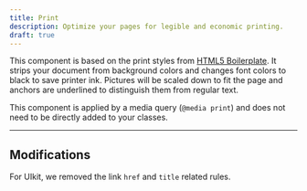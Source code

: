 ```yaml
---
title: Print
description: Optimize your pages for legible and economic printing.
draft: true
---
```


This component is based on the print styles from [HTML5 Boilerplate](https://github.com/h5bp/html5-boilerplate). It strips your document from background colors and changes font colors to black to save printer ink. Pictures will be scaled down to fit the page and anchors are underlined to distinguish them from regular text.

This component is applied by a media query (`@media print`) and does not need to be directly added to your classes.

***

## Modifications

For UIkit, we removed the link `href` and `title` related rules.
